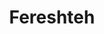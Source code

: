 ---
layout: post
layout: main
title: Fereshteh
categories: [siavash_ghomayshi]
file: /assets/music/siavash_ghomayshi-fereshteh.mp3
---